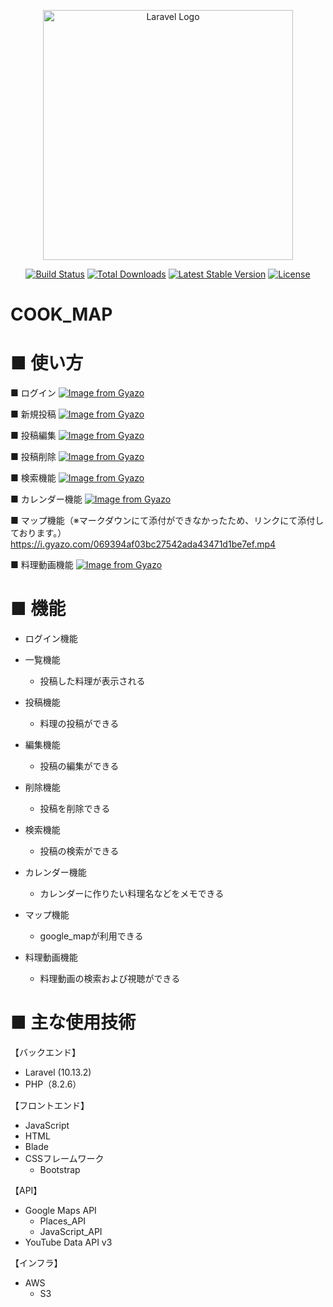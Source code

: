 <p align="center"><a href="https://laravel.com" target="_blank"><img src="https://raw.githubusercontent.com/laravel/art/master/logo-lockup/5%20SVG/2%20CMYK/1%20Full%20Color/laravel-logolockup-cmyk-red.svg" width="400" alt="Laravel Logo"></a></p>

<p align="center">
<a href="https://github.com/laravel/framework/actions"><img src="https://github.com/laravel/framework/workflows/tests/badge.svg" alt="Build Status"></a>
<a href="https://packagist.org/packages/laravel/framework"><img src="https://img.shields.io/packagist/dt/laravel/framework" alt="Total Downloads"></a>
<a href="https://packagist.org/packages/laravel/framework"><img src="https://img.shields.io/packagist/v/laravel/framework" alt="Latest Stable Version"></a>
<a href="https://packagist.org/packages/laravel/framework"><img src="https://img.shields.io/packagist/l/laravel/framework" alt="License"></a>
</p>

# COOK_MAP

# ■ 使い方
  ■ ログイン
  [![Image from Gyazo](https://i.gyazo.com/98ebe0ec7664a8da9daa53627b85273d.gif)](https://gyazo.com/98ebe0ec7664a8da9daa53627b85273d)

  ■ 新規投稿
  [![Image from Gyazo](https://i.gyazo.com/0e60bd47c5766da8e7a67376b5df1606.gif)](https://gyazo.com/0e60bd47c5766da8e7a67376b5df1606)

  ■ 投稿編集
  [![Image from Gyazo](https://i.gyazo.com/7ef514823f6ef655cf3a8939cdb15d50.gif)](https://gyazo.com/7ef514823f6ef655cf3a8939cdb15d50)

  ■ 投稿削除
  [![Image from Gyazo](https://i.gyazo.com/20727736029221de76c8862fd09184a4.gif)](https://gyazo.com/20727736029221de76c8862fd09184a4)

  ■ 検索機能
  [![Image from Gyazo](https://i.gyazo.com/557a885d3e6e5b5032c732bda01234e1.gif)](https://gyazo.com/557a885d3e6e5b5032c732bda01234e1)

  ■ カレンダー機能
  [![Image from Gyazo](https://i.gyazo.com/f86074725e9b014646423ca886cedb4f.gif)](https://gyazo.com/f86074725e9b014646423ca886cedb4f)

  ■ マップ機能（※マークダウンにて添付ができなかったため、リンクにて添付しております。）
  https://i.gyazo.com/069394af03bc27542ada43471d1be7ef.mp4

  ■ 料理動画機能
  [![Image from Gyazo](https://i.gyazo.com/10afcae63de68cf7deb56675fc4ffa52.gif)](https://gyazo.com/10afcae63de68cf7deb56675fc4ffa52)

# ■ 機能
  - ログイン機能

  - 一覧機能
    - 投稿した料理が表示される

  - 投稿機能
    - 料理の投稿ができる

  - 編集機能
    - 投稿の編集ができる

  - 削除機能
    - 投稿を削除できる

  - 検索機能
    - 投稿の検索ができる

  - カレンダー機能
    - カレンダーに作りたい料理名などをメモできる

  - マップ機能
    - google_mapが利用できる
  
  - 料理動画機能
    - 料理動画の検索および視聴ができる

# ■ 主な使用技術
  【バックエンド】
   - Laravel (10.13.2)
   - PHP（8.2.6）

  【フロントエンド】
   - JavaScript
   - HTML
   - Blade
   - CSSフレームワーク
     - Bootstrap

  【API】
   - Google Maps API
     - Places_API
     - JavaScript_API
   - YouTube Data API v3
  
  【インフラ】
  - AWS 
    - S3
